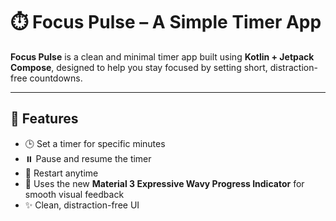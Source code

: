 # ⏱️ Focus Pulse – A Simple Timer App

**Focus Pulse** is a clean and minimal timer app built using **Kotlin + Jetpack Compose**, designed to help you stay focused by setting short, distraction-free countdowns.

---

## 🔧 Features

- 🕒 Set a timer for specific minutes
- ⏸️ Pause and resume the timer
- 🔁 Restart anytime
- 🌊 Uses the new **Material 3 Expressive Wavy Progress Indicator** for smooth visual feedback
- ✨ Clean, distraction-free UI
